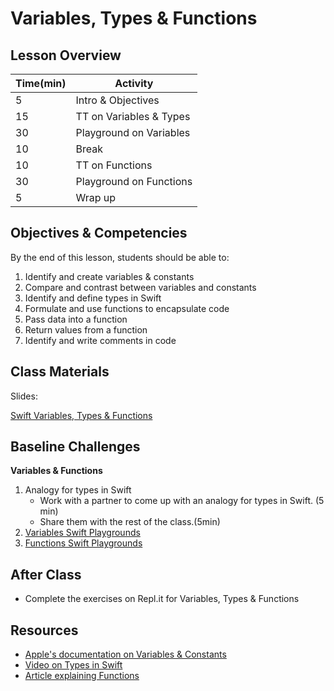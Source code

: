 # Variables, Types & Functions

## Lesson Overview

| **Time(min)** | **Activity**               |
| ------------- | ---------------------------|
| 5             | Intro & Objectives         |
| 15            | TT on Variables & Types    |
| 30            | Playground on Variables    |
| 10            | Break                      |
| 10            | TT on Functions            |
| 30            | Playground on Functions    |
| 5             | Wrap up                    |

## Objectives & Competencies
By the end of this lesson, students should be able to:

1. Identify and create variables & constants
1. Compare and contrast between variables and constants
1. Identify and define types in Swift
1. Formulate and use functions to encapsulate code
1. Pass data into a function
1. Return values from a function
1. Identify and write comments in code

## Class Materials

Slides:

[Swift Variables, Types & Functions](https://docs.google.com/presentation/d/1EEPlP2v0bUeqSfXHjcSO_5zSbRY6ZDh_0noaXkXHdRg/edit?usp=sharing)

## Baseline Challenges

**Variables & Functions**
1. Analogy for types in Swift
    - Work with a partner to come up with an analogy for types in Swift. (5 min)
    - Share them with the rest of the class.(5min)
1. [Variables Swift Playgrounds](https://github.com/MakeSchool-Tutorials/Intro-Variables-Swift-Playground/archive/swift4.zip)
1. [Functions Swift Playgrounds](https://github.com/MakeSchool-Tutorials/Intro-Functions-Swift-Playground/archive/swift4.zip)

## After Class

- Complete the exercises on Repl.it for Variables, Types & Functions

## Resources

- [Apple's documentation on Variables & Constants](https://docs.swift.org/swift-book/LanguageGuide/TheBasics.html)
- [Video on Types in Swift](https://www.youtube.com/watch?v=BlXrMgmvNBI)
- [Article explaining Functions](https://learnappmaking.com/swift-functions-how-to/)
